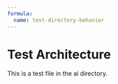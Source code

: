 ```yaml
---
formula:
  name: test-directory-behavior
---
```


# Test Architecture

This is a test file in the ai directory.

